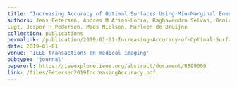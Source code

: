 ```yaml
---
title: "Increasing Accuracy of Optimal Surfaces Using Min-Marginal Energies"
authors: Jens Petersen, Andres M Arias-Lorza, Raghavendra Selvan, Daniel Bos, Aad van der
Lugt, Jesper H Pedersen, Mads Nielsen, Marleen de Bruijne 
collection: publications
permalink: /publication/2019-01-01-Increasing-Accuracy-of-Optimal-Surfaces-Using-Min-Marginal-Energies
date: 2019-01-01
venue: 'IEEE transactions on medical imaging'
pubtype: 'journal'
paperurl: https://ieeexplore.ieee.org/abstract/document/8599009
link: /files/Petersen2019IncreasingAccuracy.pdf
---
```

